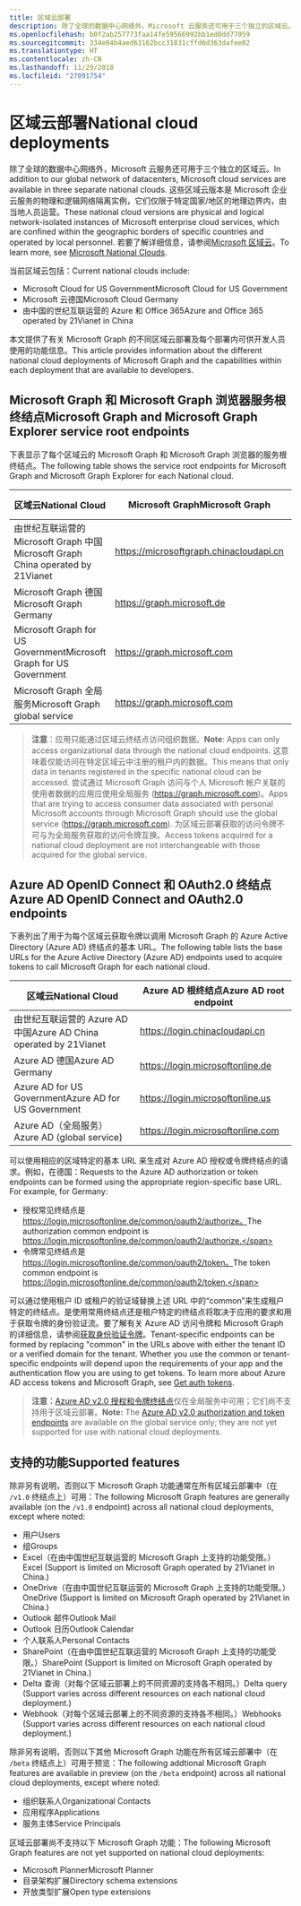 ```yaml
---
title: 区域云部署
description: 除了全球的数据中心网络外，Microsoft 云服务还可用于三个独立的区域云。 这些区域云版本是 Microsoft 企业云服务的物理和逻辑网络隔离实例，它们仅限于特定国家/地区的地理边界内，由当地人员运营。 若要了解详细信息，请参阅“Microsoft 区域云”。
ms.openlocfilehash: b0f2ab257773faa14fe59566992bb1ed0dd77959
ms.sourcegitcommit: 334e84b4aed63162bcc31831cffd6d363dafee02
ms.translationtype: HT
ms.contentlocale: zh-CN
ms.lasthandoff: 11/29/2018
ms.locfileid: "27091754"
---
```

# <a name="national-cloud-deployments"></a><span data-ttu-id="2a9b6-105">区域云部署</span><span class="sxs-lookup"><span data-stu-id="2a9b6-105">National cloud deployments</span></span>


<span data-ttu-id="2a9b6-106">除了全球的数据中心网络外，Microsoft 云服务还可用于三个独立的区域云。</span><span class="sxs-lookup"><span data-stu-id="2a9b6-106">In addition to our global network of datacenters, Microsoft cloud services are available in three separate national clouds.</span></span> <span data-ttu-id="2a9b6-107">这些区域云版本是 Microsoft 企业云服务的物理和逻辑网络隔离实例，它们仅限于特定国家/地区的地理边界内，由当地人员运营。</span><span class="sxs-lookup"><span data-stu-id="2a9b6-107">These national cloud versions are physical and logical network-isolated instances of Microsoft enterprise cloud services, which are confined within the geographic borders of specific countries and operated by local personnel.</span></span> <span data-ttu-id="2a9b6-108">若要了解详细信息，请参阅[Microsoft 区域云](https://www.microsoft.com/zh-CN/TrustCenter/CloudServices/NationalCloud)。</span><span class="sxs-lookup"><span data-stu-id="2a9b6-108">To learn more, see [Microsoft National Clouds](https://www.microsoft.com/zh-CN/TrustCenter/CloudServices/NationalCloud).</span></span>

<span data-ttu-id="2a9b6-109">当前区域云包括：</span><span class="sxs-lookup"><span data-stu-id="2a9b6-109">Current national clouds include:</span></span>

- <span data-ttu-id="2a9b6-110">Microsoft Cloud for US Government</span><span class="sxs-lookup"><span data-stu-id="2a9b6-110">Microsoft Cloud for US Government</span></span>
- <span data-ttu-id="2a9b6-111">Microsoft 云德国</span><span class="sxs-lookup"><span data-stu-id="2a9b6-111">Microsoft Cloud Germany</span></span>
- <span data-ttu-id="2a9b6-112">由中国的世纪互联运营的 Azure 和 Office 365</span><span class="sxs-lookup"><span data-stu-id="2a9b6-112">Azure and Office 365 operated by 21Vianet in China</span></span>

<span data-ttu-id="2a9b6-113">本文提供了有关 Microsoft Graph 的不同区域云部署及每个部署内可供开发人员使用的功能信息。</span><span class="sxs-lookup"><span data-stu-id="2a9b6-113">This article provides information about the different national cloud deployments of Microsoft Graph and the capabilities within each deployment that are available to developers.</span></span>

## <a name="microsoft-graph-and-microsoft-graph-explorer-service-root-endpoints"></a><span data-ttu-id="2a9b6-114">Microsoft Graph 和 Microsoft Graph 浏览器服务根终结点</span><span class="sxs-lookup"><span data-stu-id="2a9b6-114">Microsoft Graph and Microsoft Graph Explorer service root endpoints</span></span>

<span data-ttu-id="2a9b6-115">下表显示了每个区域云的 Microsoft Graph 和 Microsoft Graph 浏览器的服务根终结点。</span><span class="sxs-lookup"><span data-stu-id="2a9b6-115">The following table shows the service root endpoints for Microsoft Graph and Microsoft Graph Explorer for each National cloud.</span></span>

| <span data-ttu-id="2a9b6-116">区域云</span><span class="sxs-lookup"><span data-stu-id="2a9b6-116">National Cloud</span></span> | <span data-ttu-id="2a9b6-117">Microsoft Graph</span><span class="sxs-lookup"><span data-stu-id="2a9b6-117">Microsoft Graph</span></span> | <span data-ttu-id="2a9b6-118">Microsoft Graph 浏览器</span><span class="sxs-lookup"><span data-stu-id="2a9b6-118">Microsoft Graph Explorer</span></span>
|---------------------------|----------------|----------------|
| <span data-ttu-id="2a9b6-119">由世纪互联运营的 Microsoft Graph 中国</span><span class="sxs-lookup"><span data-stu-id="2a9b6-119">Microsoft Graph China operated by 21Vianet</span></span> | https://microsoftgraph.chinacloudapi.cn | https://developer.microsoft.com/zh-cn/graph/graph-explorer-china |
| <span data-ttu-id="2a9b6-120">Microsoft Graph 德国</span><span class="sxs-lookup"><span data-stu-id="2a9b6-120">Microsoft Graph Germany</span></span> | https://graph.microsoft.de | <span data-ttu-id="2a9b6-121">不支持。</span><span class="sxs-lookup"><span data-stu-id="2a9b6-121">Not supported.</span></span> |
| <span data-ttu-id="2a9b6-122">Microsoft Graph for US Government</span><span class="sxs-lookup"><span data-stu-id="2a9b6-122">Microsoft Graph for US Government</span></span> | https://graph.microsoft.com | <span data-ttu-id="2a9b6-123">不支持。</span><span class="sxs-lookup"><span data-stu-id="2a9b6-123">Not supported.</span></span> |
| <span data-ttu-id="2a9b6-124">Microsoft Graph 全局服务</span><span class="sxs-lookup"><span data-stu-id="2a9b6-124">Microsoft Graph global service</span></span> | https://graph.microsoft.com | https://developer.microsoft.com/graph/graph-explorer |

> <span data-ttu-id="2a9b6-125">**注意**：应用只能通过区域云终结点访问组织数据。</span><span class="sxs-lookup"><span data-stu-id="2a9b6-125">**Note**: Apps can only access organizational data through the national cloud endpoints.</span></span> <span data-ttu-id="2a9b6-126">这意味着仅能访问在特定区域云中注册的租户内的数据。</span><span class="sxs-lookup"><span data-stu-id="2a9b6-126">This means that only data in tenants registered in the specific national cloud can be accessed.</span></span> <span data-ttu-id="2a9b6-127">尝试通过 Microsoft Graph 访问与个人 Microsoft 帐户关联的使用者数据的应用应使用全局服务 (https://graph.microsoft.com)。</span><span class="sxs-lookup"><span data-stu-id="2a9b6-127">Apps that are trying to access consumer data associated with personal Microsoft accounts through Microsoft Graph should use the global service (https://graph.microsoft.com).</span></span> <span data-ttu-id="2a9b6-128">为区域云部署获取的访问令牌不可与为全局服务获取的访问令牌互换。</span><span class="sxs-lookup"><span data-stu-id="2a9b6-128">Access tokens acquired for a national cloud deployment are not interchangeable with those acquired for the global service.</span></span>

## <a name="azure-ad-openid-connect-and-oauth20-endpoints"></a><span data-ttu-id="2a9b6-129">Azure AD OpenID Connect 和 OAuth2.0 终结点</span><span class="sxs-lookup"><span data-stu-id="2a9b6-129">Azure AD OpenID Connect and OAuth2.0 endpoints</span></span>

<span data-ttu-id="2a9b6-130">下表列出了用于为每个区域云获取令牌以调用 Microsoft Graph 的 Azure Active Directory (Azure AD) 终结点的基本 URL。</span><span class="sxs-lookup"><span data-stu-id="2a9b6-130">The following table lists the base URLs for the Azure Active Directory (Azure AD) endpoints used to acquire tokens to call Microsoft Graph for each national cloud.</span></span>

| <span data-ttu-id="2a9b6-131">区域云</span><span class="sxs-lookup"><span data-stu-id="2a9b6-131">National Cloud</span></span> | <span data-ttu-id="2a9b6-132">Azure AD 根终结点</span><span class="sxs-lookup"><span data-stu-id="2a9b6-132">Azure AD root endpoint</span></span> |
|---------------------------|----------------|
| <span data-ttu-id="2a9b6-133">由世纪互联运营的 Azure AD 中国</span><span class="sxs-lookup"><span data-stu-id="2a9b6-133">Azure AD China operated by 21Vianet</span></span> |https://login.chinacloudapi.cn |
| <span data-ttu-id="2a9b6-134">Azure AD 德国</span><span class="sxs-lookup"><span data-stu-id="2a9b6-134">Azure AD Germany</span></span> | https://login.microsoftonline.de |
| <span data-ttu-id="2a9b6-135">Azure AD for US Government</span><span class="sxs-lookup"><span data-stu-id="2a9b6-135">Azure AD for US Government</span></span> | https://login.microsoftonline.us |
| <span data-ttu-id="2a9b6-136">Azure AD（全局服务）</span><span class="sxs-lookup"><span data-stu-id="2a9b6-136">Azure AD (global service)</span></span> | https://login.microsoftonline.com |

<span data-ttu-id="2a9b6-p104">可以使用相应的区域特定的基本 URL 来生成对 Azure AD 授权或令牌终结点的请求。例如，在德国：</span><span class="sxs-lookup"><span data-stu-id="2a9b6-p104">Requests to the Azure AD authorization or token endpoints can be formed using the appropriate region-specific base URL. For example, for Germany:</span></span>

- <span data-ttu-id="2a9b6-139">授权常见终结点是 https://login.microsoftonline.de/common/oauth2/authorize。</span><span class="sxs-lookup"><span data-stu-id="2a9b6-139">The authorization common endpoint is https://login.microsoftonline.de/common/oauth2/authorize.</span></span>
- <span data-ttu-id="2a9b6-140">令牌常见终结点是 https://login.microsoftonline.de/common/oauth2/token。</span><span class="sxs-lookup"><span data-stu-id="2a9b6-140">The token common endpoint is https://login.microsoftonline.de/common/oauth2/token.</span></span>

<span data-ttu-id="2a9b6-p105">可以通过使用租户 ID 或租户的验证域替换上述 URL 中的“common”来生成租户特定的终结点。是使用常用终结点还是租户特定的终结点将取决于应用的要求和用于获取令牌的身份验证流。要了解有关 Azure AD 访问令牌和 Microsoft Graph 的详细信息，请参阅[获取身份验证令牌](./auth-overview.md)。</span><span class="sxs-lookup"><span data-stu-id="2a9b6-p105">Tenant-specific endpoints can be formed by replacing "common" in the URLs above with either the tenant ID or a verified domain for the tenant. Whether you use the common or tenant-specific endpoints will depend upon the requirements of your app and the authentication flow you are using to get tokens. To learn more about Azure AD access tokens and Microsoft Graph, see [Get auth tokens](./auth-overview.md).</span></span>

> <span data-ttu-id="2a9b6-144">**注意：**[Azure AD v2.0 授权和令牌终结点](https://azure.microsoft.com/zh-CN/documentation/articles/active-directory-appmodel-v2-overview/)仅在全局服务中可用；它们尚不支持用于区域云部署。</span><span class="sxs-lookup"><span data-stu-id="2a9b6-144">**Note:** The [Azure AD v2.0 authorization and token endpoints](https://azure.microsoft.com/zh-CN/documentation/articles/active-directory-appmodel-v2-overview/) are available on the global service only; they are not yet supported for use with national cloud deployments.</span></span>

## <a name="supported-features"></a><span data-ttu-id="2a9b6-145">支持的功能</span><span class="sxs-lookup"><span data-stu-id="2a9b6-145">Supported features</span></span>

<span data-ttu-id="2a9b6-146">除非另有说明，否则以下 Microsoft Graph 功能通常在所有区域云部署中（在 `/v1.0` 终结点上）可用：</span><span class="sxs-lookup"><span data-stu-id="2a9b6-146">The following Microsoft Graph features are generally available (on the `/v1.0` endpoint) across all national cloud deployments, except where noted:</span></span>

* <span data-ttu-id="2a9b6-147">用户</span><span class="sxs-lookup"><span data-stu-id="2a9b6-147">Users</span></span>
* <span data-ttu-id="2a9b6-148">组</span><span class="sxs-lookup"><span data-stu-id="2a9b6-148">Groups</span></span>
* <span data-ttu-id="2a9b6-149">Excel（在由中国世纪互联运营的 Microsoft Graph 上支持的功能受限。）</span><span class="sxs-lookup"><span data-stu-id="2a9b6-149">Excel (Support is limited on Microsoft Graph operated by 21Vianet in China.)</span></span>
* <span data-ttu-id="2a9b6-150">OneDrive（在由中国世纪互联运营的 Microsoft Graph 上支持的功能受限。）</span><span class="sxs-lookup"><span data-stu-id="2a9b6-150">OneDrive (Support is limited on Microsoft Graph operated by 21Vianet in China.)</span></span>
* <span data-ttu-id="2a9b6-151">Outlook 邮件</span><span class="sxs-lookup"><span data-stu-id="2a9b6-151">Outlook Mail</span></span>
* <span data-ttu-id="2a9b6-152">Outlook 日历</span><span class="sxs-lookup"><span data-stu-id="2a9b6-152">Outlook Calendar</span></span>
* <span data-ttu-id="2a9b6-153">个人联系人</span><span class="sxs-lookup"><span data-stu-id="2a9b6-153">Personal Contacts</span></span> 
* <span data-ttu-id="2a9b6-154">SharePoint（在由中国世纪互联运营的 Microsoft Graph 上支持的功能受限。）</span><span class="sxs-lookup"><span data-stu-id="2a9b6-154">SharePoint (Support is limited on Microsoft Graph operated by 21Vianet in China.)</span></span>
* <span data-ttu-id="2a9b6-155">Delta 查询（对每个区域云部署上的不同资源的支持各不相同。）</span><span class="sxs-lookup"><span data-stu-id="2a9b6-155">Delta query (Support varies across different resources on each national cloud deployment.)</span></span>
* <span data-ttu-id="2a9b6-156">Webhook（对每个区域云部署上的不同资源的支持各不相同。）</span><span class="sxs-lookup"><span data-stu-id="2a9b6-156">Webhooks (Support varies across different resources on each national cloud deployment.)</span></span>

<span data-ttu-id="2a9b6-157">除非另有说明，否则以下其他 Microsoft Graph 功能在所有区域云部署中（在 `/beta` 终结点上）可用于预览：</span><span class="sxs-lookup"><span data-stu-id="2a9b6-157">The following addtional Microsoft Graph features are available in preview (on the `/beta` endpoint) across all national cloud deployments, except where noted:</span></span>

* <span data-ttu-id="2a9b6-158">组织联系人</span><span class="sxs-lookup"><span data-stu-id="2a9b6-158">Organizational Contacts</span></span>
* <span data-ttu-id="2a9b6-159">应用程序</span><span class="sxs-lookup"><span data-stu-id="2a9b6-159">Applications</span></span>
* <span data-ttu-id="2a9b6-160">服务主体</span><span class="sxs-lookup"><span data-stu-id="2a9b6-160">Service Principals</span></span>

<span data-ttu-id="2a9b6-161">区域云部署尚不支持以下 Microsoft Graph 功能：</span><span class="sxs-lookup"><span data-stu-id="2a9b6-161">The following Microsoft Graph features are not yet supported on national cloud deployments:</span></span>

* <span data-ttu-id="2a9b6-162">Microsoft Planner</span><span class="sxs-lookup"><span data-stu-id="2a9b6-162">Microsoft Planner</span></span>
* <span data-ttu-id="2a9b6-163">目录架构扩展</span><span class="sxs-lookup"><span data-stu-id="2a9b6-163">Directory schema extensions</span></span>
* <span data-ttu-id="2a9b6-164">开放类型扩展</span><span class="sxs-lookup"><span data-stu-id="2a9b6-164">Open type extensions</span></span>
